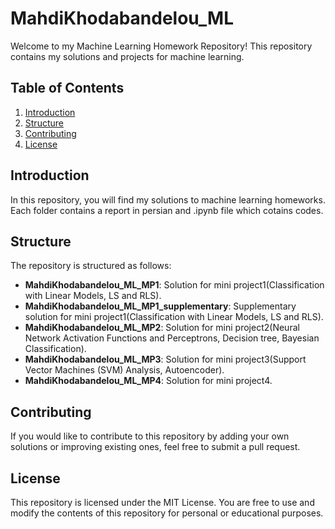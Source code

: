 # MahdiKhodabandelou_ML
Welcome to my Machine Learning Homework Repository! This repository contains my solutions and projects for machine learning.

## Table of Contents

1. [Introduction](#introduction)
2. [Structure](#structure)
3. [Contributing](#contributing)
4. [License](#license)

## Introduction

In this repository, you will find my solutions to machine learning homeworks. Each folder contains a report in persian and .ipynb file which cotains codes.

## Structure

The repository is structured as follows:

- **MahdiKhodabandelou_ML_MP1**: Solution for mini project1(Classification with Linear Models, LS and RLS).
- **MahdiKhodabandelou_ML_MP1_supplementary**: Supplementary solution for mini project1(Classification with Linear Models, LS and RLS).
- **MahdiKhodabandelou_ML_MP2**: Solution for mini project2(Neural Network Activation Functions and Perceptrons, Decision tree, Bayesian Classification).
- **MahdiKhodabandelou_ML_MP3**: Solution for mini project3(Support Vector Machines (SVM) Analysis, Autoencoder).
- **MahdiKhodabandelou_ML_MP4**: Solution for mini project4.
 


## Contributing
If you would like to contribute to this repository by adding your own solutions or improving existing ones, feel free to submit a pull request.

## License
This repository is licensed under the MIT License. You are free to use and modify the contents of this repository for personal or educational purposes.
